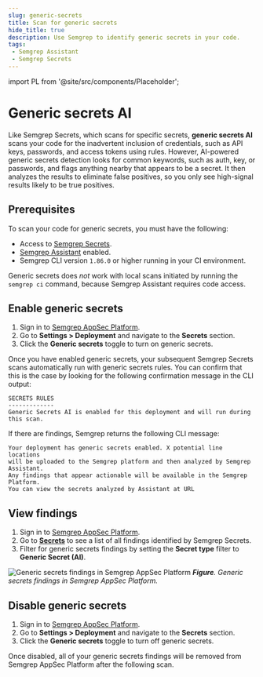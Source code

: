```yaml
---
slug: generic-secrets
title: Scan for generic secrets
hide_title: true
description: Use Semgrep to identify generic secrets in your code.
tags:
 - Semgrep Assistant
 - Semgrep Secrets
---
```


import PL from '@site/src/components/Placeholder';

# Generic secrets AI

Like Semgrep Secrets, which scans for specific secrets, **generic secrets AI** scans your code for the inadvertent inclusion of credentials, such as API keys, passwords, and access tokens using rules. However, AI-powered generic secrets detection looks for common keywords, such as auth, key, or passwords, and flags anything nearby that appears to be a secret. It then analyzes the results to eliminate false positives, so you only see high-signal results likely to be true positives.

## Prerequisites

To scan your code for generic secrets, you must have the following:

- Access to [Semgrep Secrets](/semgrep-secrets/getting-started).
- [Semgrep Assistant](/semgrep-assistant/getting-started) enabled.
- Semgrep CLI version `1.86.0` or higher running in your CI environment.

Generic secrets does *not* work with local scans initiated by running the `semgrep ci` command, because Semgrep Assistant requires code access.

## Enable generic secrets

1. Sign in to [<i class="fas fa-external-link fa-xs"></i> Semgrep AppSec Platform](https://semgrep.dev/login).
2. Go to **Settings > Deployment** and navigate to the **Secrets** section.
3. Click the **Generic secrets** <i class="fa-solid fa-toggle-large-on"></i> toggle to turn on generic secrets.

Once you have enabled generic secrets, your subsequent Semgrep Secrets scans automatically run with generic secrets rules. You can confirm that this is the case by looking for the following confirmation message in the CLI output:

```console
SECRETS RULES
-------------
Generic Secrets AI is enabled for this deployment and will run during this scan.
```

If there are findings, Semgrep returns the following CLI message: 

```console
Your deployment has generic secrets enabled. X potential line locations
will be uploaded to the Semgrep platform and then analyzed by Semgrep Assistant.
Any findings that appear actionable will be available in the Semgrep Platform.
You can view the secrets analyzed by Assistant at URL
```

## View findings

1. Sign in to [<i class="fas fa-external-link fa-xs"></i> Semgrep AppSec Platform](https://semgrep.dev/login).
1. Go to [**Secrets**](https://semgrep.dev/orgs/-/secrets?validation_state=confirmed_valid%2Cvalidation_error%2Cno_validator&tab=open&last_opened=All+time&type=AI-detected+secret+(beta)) to see a list of all findings identified by Semgrep Secrets. 
1. Filter for generic secrets findings by setting the **Secret type** filter to **Generic Secret (AI)**.

![Generic secrets findings in Semgrep AppSec Platform](/img/generic-secrets.png#md-width)
_**Figure**. Generic secrets findings in Semgrep AppSec Platform._

## Disable generic secrets

1. Sign in to [<i class="fas fa-external-link fa-xs"></i> Semgrep AppSec Platform](https://semgrep.dev/login).
2. Go to **Settings > Deployment** and navigate to the **Secrets** section.
3. Click the **Generic secrets** <i class="fa-solid fa-toggle-large-on"></i> toggle to turn off generic secrets.

Once disabled, all of your generic secrets findings will be removed from Semgrep AppSec Platform after the following scan.
